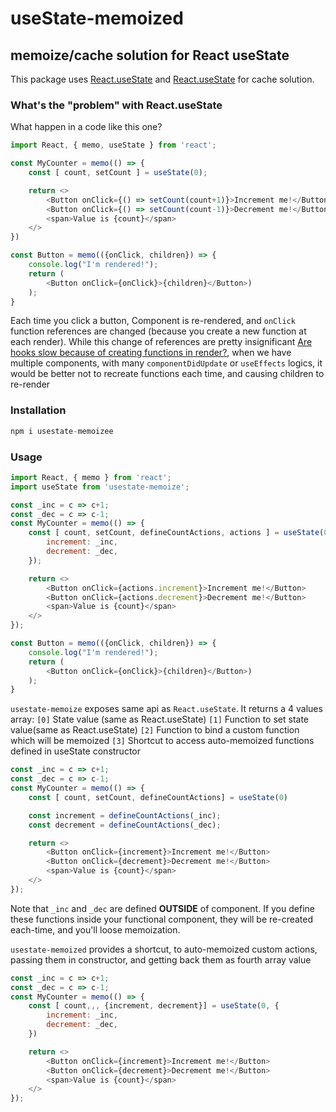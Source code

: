 # useState-memoized

## memoize/cache solution for React useState

This package uses [React.useState](https://reactjs.org/docs/hooks-state.html) and [React.useState](https://github.com/medikoo/memoizee) for cache solution.

### What's the "problem" with React.useState
What happen in a code like this one?
```javascript
import React, { memo, useState } from 'react';

const MyCounter = memo(() => {
	const [ count, setCount ] = useState(0);

	return <>
		<Button onClick={() => setCount(count+1)}>Increment me!</Button>
		<Button onClick={() => setCount(count-1)}>Decrement me!</Button>
		<span>Value is {count}</span>
	</>
})

const Button = memo(({onClick, children}) => {
	console.log("I'm rendered!");
	return (
		<Button onClick={onClick}>{children}</Button>)
	);
}

```
Each time you click a button, Component is re-rendered, and `onClick` function references are changed (because you create a new function at each render).
While this change of references are pretty insignificant [Are hooks slow because of creating functions in render?](https://reactjs.org/docs/hooks-faq.html#are-hooks-slow-because-of-creating-functions-in-render), when we have multiple components, with many `componentDidUpdate` or `useEffects` logics, it would be better not to recreate functions each time, and causing children to re-render


### Installation

```javascript
npm i usestate-memoizee
```

### Usage
```javascript
import React, { memo } from 'react';
import useState from 'usestate-memoize';

const _inc = c => c+1;
const _dec = c => c-1;
const MyCounter = memo(() => {
	const [ count, setCount, defineCountActions, actions ] = useState(0, {
		increment: _inc,
		decrement: _dec,
	});

	return <>
		<Button onClick={actions.increment}>Increment me!</Button>
		<Button onClick={actions.decrement}>Decrement me!</Button>
		<span>Value is {count}</span>
	</>
});

const Button = memo(({onClick, children}) => {
	console.log("I'm rendered!");
	return (
		<Button onClick={onClick}>{children}</Button>)
	);
}
```
`usestate-memoize` exposes same api as `React.useState`. It returns a 4 values array:
`[0]` State value (same as React.useState)
`[1]` Function to set state value(same as React.useState)
`[2]` Function to bind a custom function which will be memoized
`[3]` Shortcut to access auto-memoized functions defined in useState constructor

```javascript
const _inc = c => c+1;
const _dec = c => c-1;
const MyCounter = memo(() => {
    const [ count, setCount, defineCountActions] = useState(0)

	const increment = defineCountActions(_inc);
	const decrement = defineCountActions(_dec);

    return <>
        <Button onClick={increment}>Increment me!</Button>
        <Button onClick={decrement}>Decrement me!</Button>
        <span>Value is {count}</span>
    </>
});
```

Note that `_inc` and `_dec` are defined **OUTSIDE** of component. If you define these functions inside your functional component, they will be re-created each-time, and you'll loose memoization.

`usestate-memoized` provides a shortcut, to auto-memoized custom actions, passing them in constructor, and getting back them as fourth array value

```javascript
const _inc = c => c+1;
const _dec = c => c-1;
const MyCounter = memo(() => {
    const [ count,,, {increment, decrement}] = useState(0, {
		increment: _inc,
		decrement: _dec,
	})

    return <>
        <Button onClick={increment}>Increment me!</Button>
        <Button onClick={decrement}>Decrement me!</Button>
        <span>Value is {count}</span>
    </>
});
